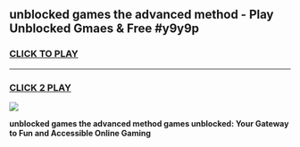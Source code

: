 
## unblocked games the advanced method - Play Unblocked Gmaes & Free #y9y9p
<h3>
<a href="https://premium.freeplayer.one?title=unblocked_games_the_advanced_method&ref=03M">CLICK TO PLAY</a></h3>
<hr>

<h3>
<a href="https://premium.freeplayer.one?title=unblocked_games_the_advanced_method&ref=03M">CLICK 2 PLAY</a>
  
</h3>

<a href="https://premium.freeplayer.one?title=unblocked_games_the_advanced_method&ref=03M"><img src="https://clearcache.store/games.png"></a>


**unblocked games the advanced method games unblocked: Your Gateway to Fun and Accessible Online Gaming**
